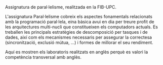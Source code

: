 Assignatura de paral·lelisme, realitzada en la FIB-UPC.

L'assignatura Paral·lelisme cobreix els aspectes fonamentals relacionats amb la programació paral·lela, eina bàsica avui en dia per treure 
profit de les arquitectures multi-nucli que constitueixen els computadors actuals. Es treballen les principals estratègies de descomposició
per tasques i de dades, així com els mecanismes necessaris per assegurar la correctesa (sincronització, exclusió mútua, ...) i formes de
millorar el seu rendiment.

Aquí es mostren els laboratoris realitzats en anglès perquè es valori la competència transversal amb anglès.
